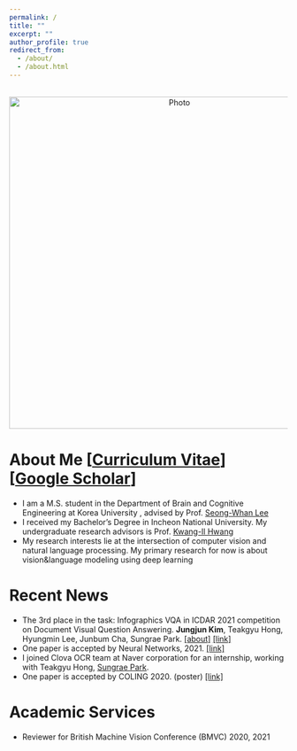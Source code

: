 ```yaml
---
permalink: /
title: ""
excerpt: ""
author_profile: true
redirect_from: 
  - /about/
  - /about.html
---
```



<p align="center">
  <img src="https://MonsKim999.github.io/images/profile2.jpg?raw=true" alt="Photo" style="width: 600px;"/> 
</p>


# About Me [[Curriculum Vitae](https://monskim999.github.io//files/CV__Jung_Jun_Kim.pdf)] [[Google Scholar](https://scholar.google.com/citations?user=LiY2qccAAAAJ&hl=ko)]
* I am a M.S. student in the Department of Brain and Cognitive Engineering at Korea University , advised by Prof. [Seong-Whan Lee](http://pr.korea.ac.kr/sub2_1.php?code=LSW)
* I received my Bachelor’s Degree in Incheon National University. My undergraduate research advisors is Prof. [Kwang-Il Hwang](https://sites.google.com/site/brightdayian/)
* My research interests lie at the intersection of computer vision and natural language processing. My primary research for now is about vision&language modeling using deep learning

# Recent News
* The 3rd place in the task: Infographics VQA in ICDAR 2021 competition on Document Visual Question Answering. **Jungjun Kim**, Teakgyu Hong, Hyungmin Lee, Junbum Cha, Sungrae Park. [[about]](https://rrc.cvc.uab.es/?ch=17&com=introduction) [[link]](https://rrc.cvc.uab.es/?ch=17&com=evaluation&task=3)
* One paper is accepted by Neural Networks, 2021. [[link]](https://monskim999.github.io//files/NN_paper.pdf)
* I joined Clova OCR team at Naver corporation for an internship, working with Teakgyu Hong, [Sungrae Park](https://scholar.google.co.kr/citations?user=bMxlLWQAAAAJ&hl=ko).
* One paper is accepted by COLING 2020. (poster) [[link]](https://www.aclweb.org/anthology/2020.coling-main.177.pdf)


# Academic Services
* Reviewer for British Machine Vision Conference (BMVC) 2020, 2021

